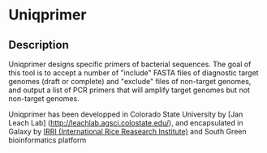 # Uniqprimer

## Description

Uniqprimer designs specific primers of bacterial sequences. The goal of this tool is to accept a number of "include" FASTA files of diagnostic target genomes (draft or complete) and "exclude" files of non-target genomes, and output a list of PCR primers that will amplify target genomes but not non-target genomes.

Uniqprimer has been developped in Colorado State University by [Jan Leach Lab] (http://leachlab.agsci.colostate.edu/), and encapsulated in Galaxy by [IRRI (International Rice Reasearch Institute)](http://irri.org/) and South Green bioinformatics platform
